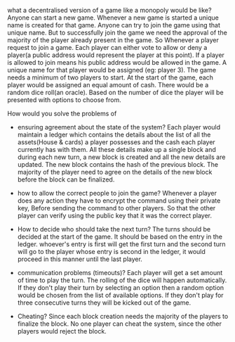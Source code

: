 what a decentralised version of a game like a monopoly would be
like?
Anyone can start a new game. Whenever a new game is started a 
unique name is created for that game. Anyone can try to join the game 
using that unique name. But to successfully join the game we need the approval of the majority of the player already present in the game. So Whenever a player request to join a game. Each player can either vote to allow or deny a player(a public address would represent the player at this point). If a player is allowed to join means his public address would be allowed in the game. A unique name for that player would be assigned (eg: player 3). The game needs a minimum of two players to start. At the start of the game, each player would be assigned an equal amount of cash. There would be a random dice roll(an oracle). Based on the number of dice the player will be presented with options to choose from.


How would you solve the problems of 

* ensuring agreement about the state of the system?
Each player would maintain a ledger which contains the details about the list of all the assets(House & cards) a player possesses and the cash each player currently has with them. All these details make up a single block and during each new turn, a new block is created and all the new details are updated. The new block contains the hash of the previous block. The majority of the player need to agree on the details of the new block before the block can be finalized.

* how to allow the correct people to join the game?
Whenever a player does any action they have to encrypt the command using their private key, Before sending the command to other players. So that the other player can verify using the public key that it was the correct player.

* How to decide who should take the next turn?
The turns should be decided at the start of the game. It should be based on the entry in the ledger. whoever's entry is first will get the first turn and the second turn will go to the player whose entry is second in the ledger, it would proceed in this manner until the last player. 

* communication problems (timeouts)?
Each player will get a set amount of time to play the turn. The rolling of the dice will happen automatically. If they don't play their turn by selecting an option then a random option would be chosen from the list of available options. If they don't play for three consecutive turns they will be kicked out of the game.

* Cheating?
Since each block creation needs the majority of the players to finalize the block. No one player can cheat the system, since the other players would reject the block. 